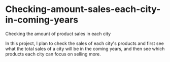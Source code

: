 # Checking-amount-sales-each-city-in-coming-years
Checking the amount of product sales in each city

In this project, I plan to check the sales of each city's products and first see what the total sales of a city will be in the coming years, and then see which products each city can focus on selling more.
